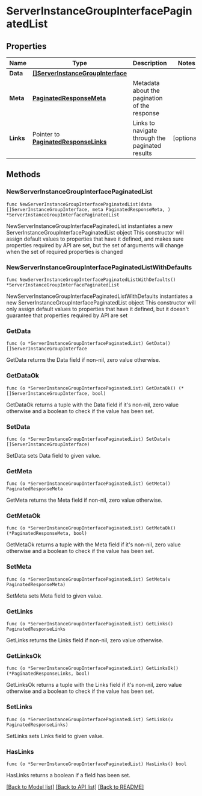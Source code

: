 # ServerInstanceGroupInterfacePaginatedList

## Properties

Name | Type | Description | Notes
------------ | ------------- | ------------- | -------------
**Data** | [**[]ServerInstanceGroupInterface**](ServerInstanceGroupInterface.md) |  | 
**Meta** | [**PaginatedResponseMeta**](PaginatedResponseMeta.md) | Metadata about the pagination of the response | 
**Links** | Pointer to [**PaginatedResponseLinks**](PaginatedResponseLinks.md) | Links to navigate through the paginated results | [optional] 

## Methods

### NewServerInstanceGroupInterfacePaginatedList

`func NewServerInstanceGroupInterfacePaginatedList(data []ServerInstanceGroupInterface, meta PaginatedResponseMeta, ) *ServerInstanceGroupInterfacePaginatedList`

NewServerInstanceGroupInterfacePaginatedList instantiates a new ServerInstanceGroupInterfacePaginatedList object
This constructor will assign default values to properties that have it defined,
and makes sure properties required by API are set, but the set of arguments
will change when the set of required properties is changed

### NewServerInstanceGroupInterfacePaginatedListWithDefaults

`func NewServerInstanceGroupInterfacePaginatedListWithDefaults() *ServerInstanceGroupInterfacePaginatedList`

NewServerInstanceGroupInterfacePaginatedListWithDefaults instantiates a new ServerInstanceGroupInterfacePaginatedList object
This constructor will only assign default values to properties that have it defined,
but it doesn't guarantee that properties required by API are set

### GetData

`func (o *ServerInstanceGroupInterfacePaginatedList) GetData() []ServerInstanceGroupInterface`

GetData returns the Data field if non-nil, zero value otherwise.

### GetDataOk

`func (o *ServerInstanceGroupInterfacePaginatedList) GetDataOk() (*[]ServerInstanceGroupInterface, bool)`

GetDataOk returns a tuple with the Data field if it's non-nil, zero value otherwise
and a boolean to check if the value has been set.

### SetData

`func (o *ServerInstanceGroupInterfacePaginatedList) SetData(v []ServerInstanceGroupInterface)`

SetData sets Data field to given value.


### GetMeta

`func (o *ServerInstanceGroupInterfacePaginatedList) GetMeta() PaginatedResponseMeta`

GetMeta returns the Meta field if non-nil, zero value otherwise.

### GetMetaOk

`func (o *ServerInstanceGroupInterfacePaginatedList) GetMetaOk() (*PaginatedResponseMeta, bool)`

GetMetaOk returns a tuple with the Meta field if it's non-nil, zero value otherwise
and a boolean to check if the value has been set.

### SetMeta

`func (o *ServerInstanceGroupInterfacePaginatedList) SetMeta(v PaginatedResponseMeta)`

SetMeta sets Meta field to given value.


### GetLinks

`func (o *ServerInstanceGroupInterfacePaginatedList) GetLinks() PaginatedResponseLinks`

GetLinks returns the Links field if non-nil, zero value otherwise.

### GetLinksOk

`func (o *ServerInstanceGroupInterfacePaginatedList) GetLinksOk() (*PaginatedResponseLinks, bool)`

GetLinksOk returns a tuple with the Links field if it's non-nil, zero value otherwise
and a boolean to check if the value has been set.

### SetLinks

`func (o *ServerInstanceGroupInterfacePaginatedList) SetLinks(v PaginatedResponseLinks)`

SetLinks sets Links field to given value.

### HasLinks

`func (o *ServerInstanceGroupInterfacePaginatedList) HasLinks() bool`

HasLinks returns a boolean if a field has been set.


[[Back to Model list]](../README.md#documentation-for-models) [[Back to API list]](../README.md#documentation-for-api-endpoints) [[Back to README]](../README.md)


